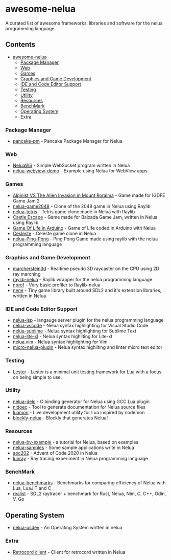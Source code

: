 # awesome-nelua
A curated list of awesome frameworks, libraries and software for the nelua programming language.

## Contents
- [awesome-nelua](https://github.com/AKDev21/awesome-nelua/)
  - [Package Manager](#package-manager)
  - [Web](#Web)
  - [Games](#Games)
  - [Graphics and Game Development](#Graphics-and-Game-Development)
  - [IDE and Code Editor Support](#ide-and-code-editor-support)
  - [Testing](#Testing)
  - [Utility](#Utility)
  - [Resources](#Resources)
  - [BenchMark](#BenchMark)
  - [Operating System](#Operating-System)
  - [Extra](#Extra)

### Package Manager
- [pancake-pm](https://github.com/linkpy/pancake-pm) - Pancake Package Manager for Nelua

### Web
- [NeluaWS](https://github.com/Elpersonn/NeluaWS/) - Simple WebSocket program written in Nelua
- [nelua-webview-demo](https://github.com/edubart/nelua-webview-demo) - Example using Nelua for WebView apps

### Games 
- [Alpinist VS The Alien Invasion in Mount Roraima](https://github.com/Andre-LA/alpinist-vs-the-mount-roraima-alien-invasion) - Game made for IGDFE Game Jam 2
- [nelua-game2048](https://github.com/edubart/nelua-game2048) - Clone of the 2048 game in Nelua using Raylib
- [nelua-tetris](https://github.com/edubart/nelua-tetris) - Tetris game clone made in Nelua with Raylib
- [Castle Escape](https://github.com/Andre-LA/baixada-game-jam-game/) - Game made for Baixada Game Jam, written in Nelua using Raylib
- [Game Of Life in Arduino](https://gist.github.com/edubart/4991c5dd51205288519419f7d438adcf) - Game of Life coded in Arduino with Nelua
- [Cesleste](https://gist.github.com/edubart/a79bf78a249d1fff2b77728c260c7605) - Celeste game clone in Nelua
- [nelua-Ping-Pong](https://github.com/AKDev21/nelua-ping-pong) - Ping Pong Game made using raylib with the nelua programming language

### Graphics and Game Development
- [marcherstein3d](https://github.com/edubart/marcherstein3d) - Realtime pseudo 3D raycaster on the CPU using 2D ray marching
- [raylib-nelua](https://github.com/Andre-LA/raylib-nelua) - Raylib wrapper for the nelua programming language
- [nprof](https://github.com/Andre-LA/nprof) - Very basic profiler to Raylib-nelua
- [nene](https://github.com/Andre-LA/nene) - Tiny game library built around SDL2 and it's extension libraries, written in Nelua

### IDE and Code Editor Support
- [nelua-lsp](https://github.com/codehz/nelua-lsp) - langauge server plugin for the nelua programming language
- [nelua-vscode](https://github.com/edubart/nelua-vscode) - Nelua syntax highlighting for Visual Studio Code
- [nelua-sublime](https://github.com/edubart/nelua-sublime) - Nelua syntax highlighting for Sublime Text
- [nelua-lite-xl](https://gist.github.com/Andre-LA/2f56f69bc7b3ac9042534bb2c831639b) - Nelua syntax highliting for Lite-xl
- [nelua.vim](https://github.com/stefanos82/nelua.vim) - Nelua syntax highlighting for Vim
- [micro-nelua-plugin](https://github.com/leapofazzam123/micro-nelua-plugin) - Nelua syntax highliting and linter micro text editor

### Testing
- [Lester](https://github.com/edubart/lester) - Lester is a minimal unit testing framework for Lua with a focus on being simple to use.

### Utility
- [nelua-delc](https://github.com/edubart/nelua-decl) - C binding generator for Nelua using GCC Lua plugin
- [nldoec](https://github.com/edubart/nldoc) - Tool to generate documentation for Nelua source files
- [luamon](https://github.com/edubart/luamon) - Live development utility for Lua inspired by nodemon
- [blockly-nelua](https://github.com/Rabios/blockly-nelua) - Blockly that generates Nelua!

### Resources
- [nelua-by-example](https://github.com/nelua-by-example) - a tutorial for Nelua, based on examples
- [nelua-samples](https://github.com/edubart/nelua-samples) - Some sample applications write in Nelua
- [aoc202](https://github.com/edubart/aoc2020) - Advent of Code 2020 in Nelua
- [lunray](https://github.com/edubart/lunray) - Ray tracing experiment in Nelua programming language

### BenchMark
- [nelua-benchmarks](https://github.com/edubart/nelua-benchmarks) - Benchmarks for comparing efficiency of Nelua with Lua, LuaJIT and C
- [realist](https://github.com/nsauzede/realist) - SDL2 raytracer + benchmark for Rust, Nelua, Nim, C, C++, Odin, V, Go

## Operating System
- [nelua-osdev](https://github.com/radgeRayden/nelua-osdev-barebones) - An Operating System written in nelua

### Extra
- [Retrocord client](https://github.com/Elpersonn/Retrocord-client) - Client for retrocord written in Nelua
